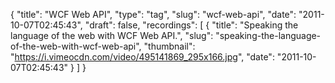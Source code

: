 {
  "title": "WCF Web API",
  "type": "tag",
  "slug": "wcf-web-api",
  "date": "2011-10-07T02:45:43",
  "draft": false,
  "recordings": [
    {
      "title": "Speaking the language of the web with WCF Web API.",
      "slug": "speaking-the-language-of-the-web-with-wcf-web-api",
      "thumbnail": "https://i.vimeocdn.com/video/495141869_295x166.jpg",
      "date": "2011-10-07T02:45:43"
    }
  ]
}